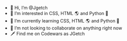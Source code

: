 - 👋 Hi, I’m @Jgetch
- 👀 I’m interested in CSS, HTML 🌎 and Python 🐍 
- 🌱 I’m currently learning CSS, HTML 🌎 and Python 🐍 
- 💞️ I’m not looking to collaborate on anything right now
- 🗡 Find me on Codewars as JGetch
